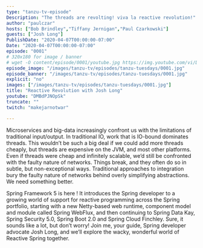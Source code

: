 ```yaml
---
type: "tanzu-tv-episode"
Description: "The threads are revolting! viva la reactive revolution!"
author: "paulczar"
hosts: ["Bob Brindley","Tiffany Jernigan","Paul Czarkowski"]
guests: ["Josh Long"]
PublishDate: "2020-04-07T00:00:00-07:00"
Date: "2020-04-07T00:00:00-07:00"
episode: "0001"
# 320x180 for image / banner
# wget -O content/episode/0001/youtube.jpg https://img.youtube.com/vi/DMBdPJNOpSk/mqdefault.jpg
episode_image: "/images/tanzu-tv/episodes/tanzu-tuesdays/0001.jpg"
episode_banner: "/images/tanzu-tv/episodes/tanzu-tuesdays/0001.jpg"
explicit: "no"
images: ["/images/tanzu-tv/episodes/tanzu-tuesdays/0001.jpg"]
title: "Reactive Revolution with Josh Long"
youtube: "DMBdPJNOpSk"
truncate: ""
twitch: "makejarnotwar"

---
```


Microservices and big-data increasingly confront us with the limitations of traditional input/output. In traditional IO, work that is IO-bound dominates threads. This wouldn’t be such a big deal if we could add more threads cheaply, but threads are expensive on the JVM, and most other platforms. Even if threads were cheap and infinitely scalable, we’d still be confronted with the faulty nature of networks. Things break, and they often do so in subtle, but non-exceptional ways. Traditional approaches to integration bury the faulty nature of networks behind overly simplifying abstractions. We need something better.

Spring Framework 5 is here ! It introduces the Spring developer to a growing world of support for reactive programming across the Spring portfolio, starting with a new Netty-based web runtime, component model and module called Spring WebFlux, and then continuing to Spring Data Kay, Spring Security 5.0, Spring Boot 2.0 and Spring Cloud Finchley. Sure, it sounds like a lot, but don’t worry! Join me, your guide, Spring developer advocate Josh Long, and we’ll explore the wacky, wonderful world of Reactive Spring together.